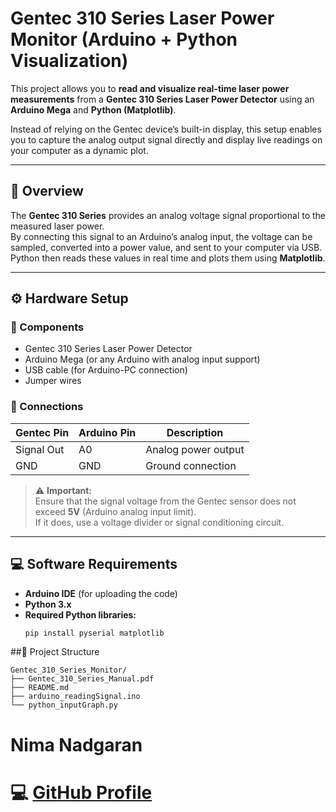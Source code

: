 # Gentec 310 Series Laser Power Monitor (Arduino + Python Visualization)

This project allows you to **read and visualize real-time laser power measurements** from a **Gentec 310 Series Laser Power Detector** using an **Arduino Mega** and **Python (Matplotlib)**.

Instead of relying on the Gentec device’s built-in display, this setup enables you to capture the analog output signal directly and display live readings on your computer as a dynamic plot.

---

## 🧠 Overview

The **Gentec 310 Series** provides an analog voltage signal proportional to the measured laser power.  
By connecting this signal to an Arduino’s analog input, the voltage can be sampled, converted into a power value, and sent to your computer via USB.  
Python then reads these values in real time and plots them using **Matplotlib**.

---

## ⚙️ Hardware Setup

### 🧩 Components
- Gentec 310 Series Laser Power Detector  
- Arduino Mega (or any Arduino with analog input support)  
- USB cable (for Arduino-PC connection)  
- Jumper wires

### 🔌 Connections

| Gentec Pin | Arduino Pin | Description              |
|-------------|--------------|--------------------------|
| Signal Out  | A0           | Analog power output      |
| GND         | GND          | Ground connection        |

> ⚠️ **Important:**  
> Ensure that the signal voltage from the Gentec sensor does not exceed **5V** (Arduino analog input limit).  
> If it does, use a voltage divider or signal conditioning circuit.

---

## 💻 Software Requirements

- **Arduino IDE** (for uploading the code)
- **Python 3.x**
- **Required Python libraries:**
  ```bash
  pip install pyserial matplotlib

##📁 Project Structure
```
Gentec_310_Series_Monitor/
├── Gentec_310_Series_Manual.pdf
├── README.md
├── arduino_readingSignal.ino
└── python_inputGraph.py
```

# Nima Nadgaran
# 💻 [GitHub Profile](https://github.com/NimaNadgaran)
